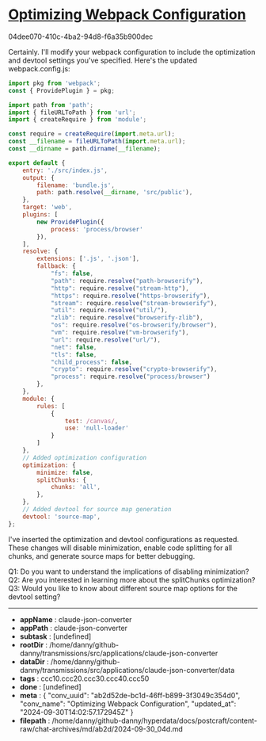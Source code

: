 # [Optimizing Webpack Configuration](https://claude.ai/chat/ab2d52de-bc1d-46ff-b899-3f3049c354d0)

04dee070-410c-4ba2-94d8-f6a35b900dec

 Certainly. I'll modify your webpack configuration to include the optimization and devtool settings you've specified. Here's the updated webpack.config.js:

```javascript
import pkg from 'webpack';
const { ProvidePlugin } = pkg;

import path from 'path';
import { fileURLToPath } from 'url';
import { createRequire } from 'module';

const require = createRequire(import.meta.url);
const __filename = fileURLToPath(import.meta.url);
const __dirname = path.dirname(__filename);

export default {
    entry: './src/index.js',
    output: {
        filename: 'bundle.js',
        path: path.resolve(__dirname, 'src/public'),
    },
    target: 'web',
    plugins: [
        new ProvidePlugin({
            process: 'process/browser'
        }),
    ],
    resolve: {
        extensions: ['.js', '.json'],
        fallback: {
            "fs": false,
            "path": require.resolve("path-browserify"),
            "http": require.resolve("stream-http"),
            "https": require.resolve("https-browserify"),
            "stream": require.resolve("stream-browserify"),
            "util": require.resolve("util/"),
            "zlib": require.resolve("browserify-zlib"),
            "os": require.resolve("os-browserify/browser"),
            "vm": require.resolve("vm-browserify"),
            "url": require.resolve("url/"),
            "net": false,
            "tls": false,
            "child_process": false,
            "crypto": require.resolve("crypto-browserify"),
            "process": require.resolve("process/browser")
        },
    },
    module: {
        rules: [
            {
                test: /canvas/,
                use: 'null-loader'
            }
        ]
    },
    // Added optimization configuration
    optimization: {
        minimize: false,
        splitChunks: {
            chunks: 'all',
        },
    },
    // Added devtool for source map generation
    devtool: 'source-map',
};
```

I've inserted the optimization and devtool configurations as requested. These changes will disable minimization, enable code splitting for all chunks, and generate source maps for better debugging.

Q1: Do you want to understand the implications of disabling minimization?
Q2: Are you interested in learning more about the splitChunks optimization?
Q3: Would you like to know about different source map options for the devtool setting?

---

* **appName** : claude-json-converter
* **appPath** : claude-json-converter
* **subtask** : [undefined]
* **rootDir** : /home/danny/github-danny/transmissions/src/applications/claude-json-converter
* **dataDir** : /home/danny/github-danny/transmissions/src/applications/claude-json-converter/data
* **tags** : ccc10.ccc20.ccc30.ccc40.ccc50
* **done** : [undefined]
* **meta** : {
  "conv_uuid": "ab2d52de-bc1d-46ff-b899-3f3049c354d0",
  "conv_name": "Optimizing Webpack Configuration",
  "updated_at": "2024-09-30T14:02:57.172945Z"
}
* **filepath** : /home/danny/github-danny/hyperdata/docs/postcraft/content-raw/chat-archives/md/ab2d/2024-09-30_04d.md